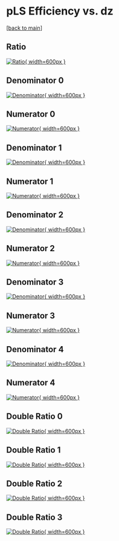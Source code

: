 # pLS Efficiency vs. dz

[[back to main](./)]



## Ratio

[![Ratio](../mtv/var/pLS_vtr_11_1_eff_dz.png){ width=600px }](../mtv/var/pLS_vtr_11_1_eff_dz.pdf)

## Denominator 0

[![Denominator](../mtv/den/pLS_vtr_11_1_eff_dz_den0.png){ width=600px }](../mtv/den/pLS_vtr_11_1_eff_dz_den0.pdf)

## Numerator 0

[![Numerator](../mtv/num/pLS_vtr_11_1_eff_dz_num0.png){ width=600px }](../mtv/num/pLS_vtr_11_1_eff_dz_num0.pdf)

## Denominator 1

[![Denominator](../mtv/den/pLS_vtr_11_1_eff_dz_den1.png){ width=600px }](../mtv/den/pLS_vtr_11_1_eff_dz_den1.pdf)

## Numerator 1

[![Numerator](../mtv/num/pLS_vtr_11_1_eff_dz_num1.png){ width=600px }](../mtv/num/pLS_vtr_11_1_eff_dz_num1.pdf)

## Denominator 2

[![Denominator](../mtv/den/pLS_vtr_11_1_eff_dz_den2.png){ width=600px }](../mtv/den/pLS_vtr_11_1_eff_dz_den2.pdf)

## Numerator 2

[![Numerator](../mtv/num/pLS_vtr_11_1_eff_dz_num2.png){ width=600px }](../mtv/num/pLS_vtr_11_1_eff_dz_num2.pdf)

## Denominator 3

[![Denominator](../mtv/den/pLS_vtr_11_1_eff_dz_den3.png){ width=600px }](../mtv/den/pLS_vtr_11_1_eff_dz_den3.pdf)

## Numerator 3

[![Numerator](../mtv/num/pLS_vtr_11_1_eff_dz_num3.png){ width=600px }](../mtv/num/pLS_vtr_11_1_eff_dz_num3.pdf)

## Denominator 4

[![Denominator](../mtv/den/pLS_vtr_11_1_eff_dz_den4.png){ width=600px }](../mtv/den/pLS_vtr_11_1_eff_dz_den4.pdf)

## Numerator 4

[![Numerator](../mtv/num/pLS_vtr_11_1_eff_dz_num4.png){ width=600px }](../mtv/num/pLS_vtr_11_1_eff_dz_num4.pdf)

## Double Ratio 0

[![Double Ratio](../mtv/ratio/pLS_vtr_11_1_eff_dz_ratio0.png){ width=600px }](../mtv/ratio/pLS_vtr_11_1_eff_dz_ratio0.pdf)

## Double Ratio 1

[![Double Ratio](../mtv/ratio/pLS_vtr_11_1_eff_dz_ratio1.png){ width=600px }](../mtv/ratio/pLS_vtr_11_1_eff_dz_ratio1.pdf)

## Double Ratio 2

[![Double Ratio](../mtv/ratio/pLS_vtr_11_1_eff_dz_ratio2.png){ width=600px }](../mtv/ratio/pLS_vtr_11_1_eff_dz_ratio2.pdf)

## Double Ratio 3

[![Double Ratio](../mtv/ratio/pLS_vtr_11_1_eff_dz_ratio3.png){ width=600px }](../mtv/ratio/pLS_vtr_11_1_eff_dz_ratio3.pdf)

